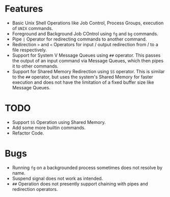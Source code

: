 # Features
* Basic Unix Shell Operations like Job Control, Process Groups, execution of `UNIX` commands.
* Foreground and Background Job COntrol using `fg` and `bg` commands.
* Pipe `|` Operator for redirecting commands to another command.
* Redirection `>` and `<` Operators for input / output redirection from / to a file respectively.
* Support for System V Message Queues using `##` operator. This passes the output of an input command via Message Queues, which then pipes it to other commands.
* Support for Shared Memory Redirection using `SS` operator. This is similar to the `##` operator, but uses the system's Shared Memory for faster execution and does not have the limitation of a fixed buffer size like Message Queues.

# TODO
* Support `SS` Operation using Shared Memory.
* Add some more builtin commands.
* Refactor Code.

# Bugs
* Running `fg` on a backgrounded process sometimes does not resolve by name.
* Suspend signal does not work as intended.
* `##` Operation does not presently support chaining with pipes and redirection operators.
